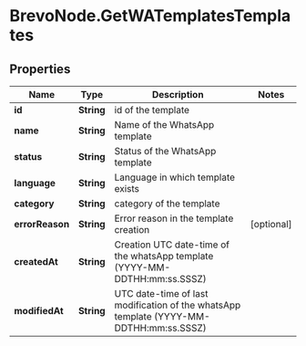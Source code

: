 # BrevoNode.GetWATemplatesTemplates

## Properties
Name | Type | Description | Notes
------------ | ------------- | ------------- | -------------
**id** | **String** | id of the template | 
**name** | **String** | Name of the WhatsApp template | 
**status** | **String** | Status of the WhatsApp template | 
**language** | **String** | Language in which template exists | 
**category** | **String** | category of the template | 
**errorReason** | **String** | Error reason in the template creation | [optional] 
**createdAt** | **String** | Creation UTC date-time of the whatsApp template (YYYY-MM-DDTHH:mm:ss.SSSZ) | 
**modifiedAt** | **String** | UTC date-time of last modification of the whatsApp template (YYYY-MM-DDTHH:mm:ss.SSSZ) | 


